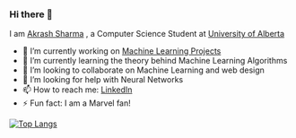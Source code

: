 ### Hi there 👋

<!--
**Akarsh654/Akarsh654** is a ✨ _special_ ✨ repository because its `README.md` (this file) appears on your GitHub profile. -->

I am [Akrash Sharma](http://akrashsharma.com/) , a Computer Science Student at [University of Alberta](https://www.ualberta.ca/index.html) 

- 🔭 I’m currently working on [Machine Learning Projects](https://github.com/Akarsh654/Machine-Learning-Projects) 
- 🌱 I’m currently learning the theory behind Machine Learning Algorithms
- 👯 I’m looking to collaborate on Machine Learning and web design
- 🤔 I’m looking for help with Neural Networks
- 📫 How to reach me: [LinkedIn](https://www.linkedin.com/in/akrash-sharma-a75808198/)
- ⚡ Fun fact: I am a Marvel fan!

[![Top Langs](https://github-readme-stats.vercel.app/api/top-langs/?username=Akarsh654&hide=jupyter_notebook&layout=compact)](https://github.com/Akarsh654/github-readme-stats)

